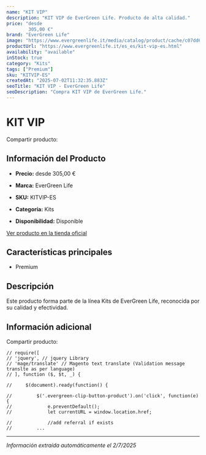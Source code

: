 ```yaml
---
name: "KIT VIP"
description: "KIT VIP de EverGreen Life. Producto de alta calidad."
price: "desde
        305,00 €"
brand: "EverGreen Life"
image: "https://www.evergreenlife.it/media/catalog/product/cache/c07dd61d864357977e19899508bed4cf/s/k/sku-mistov.png"
productUrl: "https://www.evergreenlife.it/es_es/kit-vip-es.html"
availability: "available"
inStock: true
category: "Kits"
tags: ["Premium"]
sku: "KITVIP-ES"
createdAt: "2025-07-02T11:32:35.883Z"
seoTitle: "KIT VIP - EverGreen Life"
seoDescription: "Compra KIT VIP de EverGreen Life."
---
```


# KIT VIP

Compartir producto:

## Información del Producto

- **Precio:** desde
        305,00 €
- **Marca:** EverGreen Life
- **SKU:** KITVIP-ES
- **Categoría:** Kits

- **Disponibilidad:** Disponible

[Ver producto en la tienda oficial](https://www.evergreenlife.it/es_es/kit-vip-es.html)

## Características principales

- Premium




## Descripción

Este producto forma parte de la línea Kits de EverGreen Life, reconocida por su calidad y efectividad.


## Información adicional

Compartir producto:











    // require([
    // 'jquery', // jquery Library
    // 'mage/translate' // Magento text translate (Validation message translte as per language)
    // ], function ($, $t, _) {

    //     $(document).ready(function() {
            
    //         $('.evergreen-clip-button-product').on('click', function(e){
    //             e.preventDefault();
    //             let currentURL = window.location.href;

    //             //add referral if exists
    //         ...

---

*Información extraída automáticamente el 2/7/2025*
